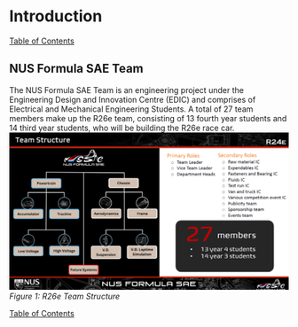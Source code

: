 # Introduction

[Table of Contents](https://bosung91.github.io/FSAE-High-Voltage-System-Design-and-Optimization/#table-of-contents)  

## NUS Formula SAE Team
The NUS Formula SAE Team is an engineering project under the Engineering Design and Innovation Centre (EDIC) and comprises of Electrical and Mechanical Engineering Students. A total of 27 team members make up the R26e team, consisting of 13 fourth year students and 14 third year students, who will be building the R26e race car.  
![team structure](./Figures/NUS%20Formula%20SAE%20Team%20Structure.png)  
_Figure 1: R26e Team Structure_

[Table of Contents](https://bosung91.github.io/FSAE-High-Voltage-System-Design-and-Optimization/#table-of-contents)  